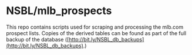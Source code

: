# NSBL/mlb_prospects
This repo contains scripts used for scraping and processing the mlb.com prospect lists. Copies of the derived tables can be found as part of the full backup of the database ([http://bit.ly/NSBL_db_backups](http://bit.ly/NSBL_db_backups).)
